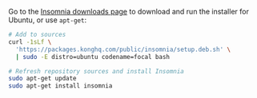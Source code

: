 Go to the [Insomnia downloads page](https://insomnia.rest/download) to download and run the installer for Ubuntu, or use `apt-get`:
```sh
# Add to sources
curl -1sLf \
  'https://packages.konghq.com/public/insomnia/setup.deb.sh' \
  | sudo -E distro=ubuntu codename=focal bash

# Refresh repository sources and install Insomnia
sudo apt-get update
sudo apt-get install insomnia
```